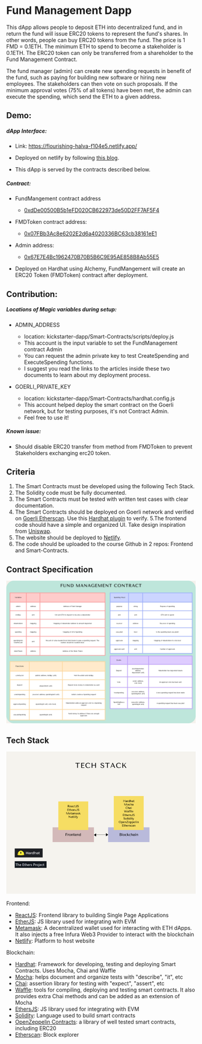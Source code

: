 # Fund Management Dapp

This dApp allows people to deposit ETH into decentralized fund, and in return the fund will issue ERC20 tokens to represent the fund's shares. In other words, people can buy ERC20 tokens from the fund. The price is 1 FMD = 0.1ETH. The minimum ETH to spend to become a stakeholder is 0.1ETH. The ERC20 token can only be transferred from a shareholder to the Fund Management Contract.

The fund manager (admin) can create new spending requests in benefit of the fund, such as paying for building new software or hiring new employees. The stakeholders can then vote on such proposals. If the minimum approval votes (75% of all tokens) have been met, the admin can execute the spending, which send the ETH to a given address.



## Demo:

##### dApp Interface:

- Link: https://flourishing-halva-f104e5.netlify.app/

- Deployed on netlify by following [this blog](https://www.netlify.com/blog/2016/07/22/deploy-react-apps-in-less-than-30-seconds/).
- This dApp is served by the contracts described below.

##### Contract:

- FundMangement contract address
  - [0xdDe00500B5b1eFD020CB622973de50D2FF7AF5F4](https://goerli.etherscan.io/address/0xdDe00500B5b1eFD020CB622973de50D2FF7AF5F4)

- FMDToken contract address:
  - [0x07FBb3Ac8e6202E2d6a4020336BC63cb38161eE1](https://goerli.etherscan.io/address/0x07FBb3Ac8e6202E2d6a4020336BC63cb38161eE1)
- Admin address:
  - [0x67E7E4Bc1962470B70B5B6C9E95AE858B8Ab55E5](https://goerli.etherscan.io/address/0x67E7E4Bc1962470B70B5B6C9E95AE858B8Ab55E5)
- Deployed on Hardhat using Alchemy, FundMangement will create an ERC20 Token (FMDToken) contract after deployment.



## Contribution:

##### Locations of Magic variables during setup:

- ADMIN_ADDRESS
  - location: kickstarter-dapp/Smart-Contracts/scripts/deploy.js
  - This account is the input variable to set the FundManagement contract Admin
  - You can request the admin private key to test CreateSpending and ExecuteSpending functions. 
  - I suggest you read the links to the articles inside these two documents to learn about my deployment process.

- GOERLI_PRIVATE_KEY
  - location: kickstarter-dapp/Smart-Contracts/hardhat.config.js
  - This account helped deploy the smart contract on the Goerli network, but for testing purposes, it's not Contract Admin.
  - Feel free to use it!


##### Known issue:

- Should disable ERC20 transfer from method from FMDToken to prevent Stakeholders exchanging erc20 token.



## Criteria

1. The Smart Contracts must be developed using the following Tech Stack.
2. The Solidity code must be fully documented.
3. The Smart Contracts must be tested with written test cases with clear documentation.
4. The Smart Contracts should be deployed on Goerli network and verified on [Goerli Etherscan](https://goerli.etherscan.io/). Use this [Hardhat plugin](https://hardhat.org/hardhat-runner/plugins/nomiclabs-hardhat-etherscan) to verify. 5.The frontend code should have a simple and organized UI. Take design inspiration from [Uniswap](https://app.uniswap.org/#/swap).
6. The website should be deployed to [Netlify](https://docs.netlify.com/get-started/).
7. The code should be uploaded to the course Github in 2 repos: Frontend and Smart-Contracts.

## Contract Specification

![Contract](./media/contract.png)

## Tech Stack 

![Contract](./media/tech.png)

Frontend:

- [ReactJS](https://reactjs.org/docs/getting-started.html): Frontend library to building Single Page Applications 
- [EtherJS](https://docs.ethers.io/): JS library used for integrating with EVM
- [Metamask](https://docs.metamask.io/guide/): A decentralized wallet used for interacting with ETH dApps. It also injects a free Infura Web3 Provider to interact with the blockchain
- [Netlify](https://docs.netlify.com/get-started/): Platform to host website

Blockchain: 

- [Hardhat](https://hardhat.org/hardhat-runner/docs/getting-started#overview): Framework for developing, testing and deploying Smart Contracts. Uses Mocha, Chai and Waffle
- [Mocha](https://mochajs.org/): helps document and organize tests with "describe", "it", etc
- [Chai](https://www.chaijs.com/): assertion library for testing with "expect", "assert", etc 
- [Waffle](https://getwaffle.io/): tools for compiling, deploying and testing smart contracts. It also provides extra Chai methods and can be added as an extension of Mocha
- [EthersJS](https://docs.ethers.io/): JS library used for integrating with EVM
- [Solidity](https://docs.soliditylang.org/): Language used to build smart contracts
- [OpenZeppelin Contracts](https://docs.openzeppelin.com/contracts): a library of well tested smart contracts, including ERC20
- [Etherscan](https://etherscan.io/): Block explorer
